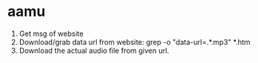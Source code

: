 # aamu

1. Get msg of website
2. Download/grab data url from website:
grep -o "data-url=.*.mp3" *.htm
3. Download the actual audio file from given url.



